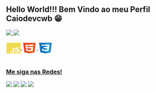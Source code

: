 ## Hello World!!! Bem Vindo ao meu Perfil Caiodevcwb 😁

 <div>
   <a href="https://github.com/caiodevCWB">
   <img height="180em" src="https://github-readme-stats.vercel.app/api?username=caiodevCWB&show_icons=true&theme=tokyonight&include_all_commits=true&count_private=true"/>
   <img height="180em" src="https://github-readme-stats.vercel.app/api/top-langs/?username=caiodevCWB&layout=compact&langs_count=6&theme=tokyonight"/>
</div>
    
<div style="display: inline_block"><br>
  <img align="center" alt="Js" height="30" width="40" src="https://raw.githubusercontent.com/devicons/devicon/master/icons/javascript/javascript-plain.svg ">
  <img align="center" alt="HTML" height="30" width="40" src="https://raw.githubusercontent.com/devicons/devicon/master/icons/html5/html5-original.svg ">
  <img align="center" alt="CSS" height="30" width="40" src="https://raw.githubusercontent.com/devicons/devicon/master/icons/css3/css3-original.svg ">
</div>
 
<br>
 
### Me siga nas Redes!
 
<div>
  <a href="https://wa.me/5541997419951" target="_blank"><img src="https://img.shields.io/badge/WhatsApp-250366?style=for-the-badge&logo=whatsapp&logocolor=white" /></a>
  <a href="https://instagram.com/caiomurillosantos" target="_blank"><img src="https://img.shields.io/badge/-Instagram-%23E4405F?style=for-the- badge&logo=instagram&logoColor=white" target="_blank"></a>
  <a href = "mailto:caio_santosctba@hotmail.com"><img src="https://img.shields.io/badge/-hotmail-%23333?style=for-the-badge&logo=outlook&logoColor=white" alvo ="_blank"></a>
  <a href="" target="_blank"><img src="https://img.shields.io/badge/-LinkedIn-%230077B5?style= for-the-badge&logo=linkedin&logoColor=white" target="_blank"></a>
</div>
